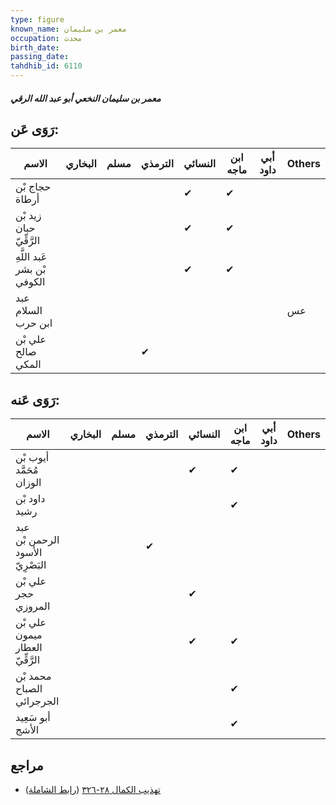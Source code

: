 ```yaml
---
type: figure
known_name: معمر بن سليمان
occupation: محدث
birth_date:
passing_date:
tahdhib_id: 6110
---
```

##### معمر بن سليمان النخعي أبو عبد الله الرقي

## رَوَى عَن:
| الاسم                       | البخاري | مسلم | الترمذي | النسائي | ابن ماجه | أبي داود | Others |
| --------------------------- | ------- | ---- | ------- | ------- | -------- | -------- | ------ |
| حجاج بْن أرطاة              |         |      |         | ✔       | ✔        |          |        |
| زيد بْن حبان الرَّقِّيّ     |         |      |         | ✔       | ✔        |          |        |
| عَبد اللَّهِ بْن بشر الكوفي |         |      |         | ✔       | ✔        |          |        |
| عبد السلام ابن حرب          |         |      |         |         |          |          | عس     |
| علي بْن صالح المكي          |         |      | ✔       |         |          |          |        |
## رَوَى عَنه:
| الاسم                            | البخاري | مسلم | الترمذي | النسائي | ابن ماجه | أبي داود | Others |
| -------------------------------- | ------- | ---- | ------- | ------- | -------- | -------- | ------ |
| أيوب بْن مُحَمَّد الوزان         |         |      |         | ✔       | ✔        |          |        |
| داود بْن رشيد                    |         |      |         |         | ✔        |          |        |
| عبد الرحمن بْن الأسود البَصْرِيّ |         |      | ✔       |         |          |          |        |
| علي بْن حجر المروزي              |         |      |         | ✔       |          |          |        |
| علي بْن ميمون العطار الرَّقِّيّ  |         |      |         | ✔       | ✔        |          |        |
| محمد بْن الصباح الجرجرائي        |         |      |         |         | ✔        |          |        |
| أبو سَعِيد الأشج                 |         |      |         |         | ✔        |          |        |
## مراجع
- [تهذيب الكمال ٢٨-٣٢٦](obsidian://open?vault=Tahdhib-al-Kamal&file=Figures/٦١١٠-معمر%20بن%20سليمان%20النخعي%20أبو%20عبد%20الله%20الرقي) ([رابط الشاملة](https://shamela.ws/book/3722/15301))